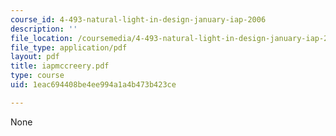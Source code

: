 ```yaml
---
course_id: 4-493-natural-light-in-design-january-iap-2006
description: ''
file_location: /coursemedia/4-493-natural-light-in-design-january-iap-2006/1eac694408be4ee994a1a4b473b423ce_iapmccreery.pdf
file_type: application/pdf
layout: pdf
title: iapmccreery.pdf
type: course
uid: 1eac694408be4ee994a1a4b473b423ce

---
```

None